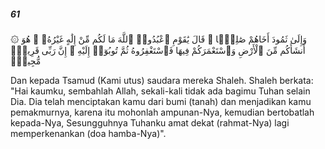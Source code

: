 ##### 61

<span class="ayah">۞ وَإِلَىٰ ثَمُودَ أَخَاهُمْ صَٰلِحًۭا ۚ قَالَ يَٰقَوْمِ ٱعْبُدُوا۟ ٱللَّهَ مَا لَكُم مِّنْ إِلَٰهٍ غَيْرُهُۥ ۖ هُوَ أَنشَأَكُم مِّنَ ٱلْأَرْضِ وَٱسْتَعْمَرَكُمْ فِيهَا فَٱسْتَغْفِرُوهُ ثُمَّ تُوبُوٓا۟ إِلَيْهِ ۚ إِنَّ رَبِّى قَرِيبٌۭ مُّجِيبٌۭ</span>

<span class="ayah_translation">Dan kepada Tsamud (Kami utus) saudara mereka Shaleh. Shaleh berkata: "Hai kaumku, sembahlah Allah, sekali-kali tidak ada bagimu Tuhan selain Dia. Dia telah menciptakan kamu dari bumi (tanah) dan menjadikan kamu pemakmurnya, karena itu mohonlah ampunan-Nya, kemudian bertobatlah kepada-Nya, Sesungguhnya Tuhanku amat dekat (rahmat-Nya) lagi memperkenankan (doa hamba-Nya)".</span>
